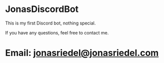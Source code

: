 # JonasDiscordBot

This is my first Discord bot, nothing special.

If you have any questions, feel free to contact me.

# Email: jonasriedel@jonasriedel.com
